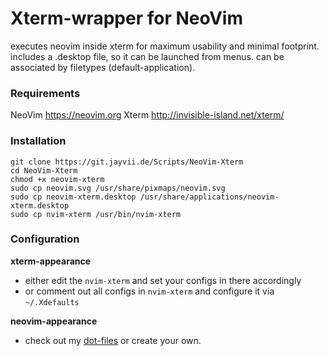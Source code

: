 # Xterm-wrapper for NeoVim
executes neovim inside xterm for maximum usability and minimal footprint.
includes a .desktop file, so it can be launched from menus.
can be associated by filetypes (default-application).

### Requirements
NeoVim https://neovim.org
Xterm http://invisible-island.net/xterm/

### Installation
```
git clone https://git.jayvii.de/Scripts/NeoVim-Xterm
cd NeoVim-Xterm
chmod +x neovim-xterm
sudo cp neovim.svg /usr/share/pixmaps/neovim.svg
sudo cp neovim-xterm.desktop /usr/share/applications/neovim-xterm.desktop
sudo cp nvim-xterm /usr/bin/nvim-xterm
```

### Configuration
**xterm-appearance**
- either edit the `nvim-xterm` and set your configs in there accordingly
- or comment out all configs in `nvim-xterm` and configure it via `~/.Xdefaults`

**neovim-appearance**
- check out my [dot-files](https://git.jayvii.de/dotfiles/nvim) or create your own.
